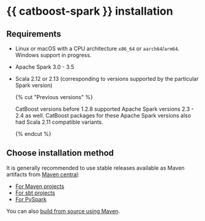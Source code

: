 # {{ catboost-spark }} installation

## Requirements

* Linux or macOS with a CPU architecture `x86_64` or `aarch64`/`arm64`. Windows support in progress.
* Apache Spark 3.0 - 3.5
* Scala 2.12 or 2.13 (corresponding to versions supported by the particular Spark version)

  {% cut "Previous versions" %}

  CatBoost versions before 1.2.8 supported Apache Spark versions 2.3 - 2.4 as well.
  CatBoost packages for these Apache Spark versions also had Scala 2.11 compatible variants.

  {% endcut %}

## Choose installation method

It is generally recommended to use stable releases available as Maven artifacts from [Maven central](https://search.maven.org/search?q=catboost-spark):

* [For Maven projects](../installation/spark-installation-maven.md)
* [For sbt projects](../installation/spark-installation-sbt.md)
* [For PySpark](../installation/spark-installation-pyspark.md)

You can also [build from source using Maven](../installation/spark-installation-build-from-source-maven.md).
